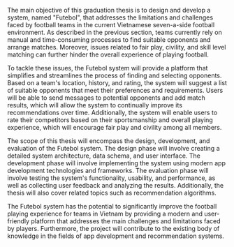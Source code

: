 The main objective of this graduation thesis is to design and develop a system, named "Futebol", that addresses the limitations and challenges faced by football teams in the current Vietnamese seven-a-side football environment. As described in the previous section, teams currently rely on manual and time-consuming processes to find suitable opponents and arrange matches. Moreover, issues related to fair play, civility, and skill level matching can further hinder the overall experience of playing football.

To tackle these issues, the Futebol system will provide a platform that simplifies and streamlines the process of finding and selecting opponents. Based on a team's location, history, and rating, the system will suggest a list of suitable opponents that meet their preferences and requirements. Users will be able to send messages to potential opponents and add match results, which will allow the system to continually improve its recommendations over time. Additionally, the system will enable users to rate their competitors based on their sportsmanship and overall playing experience, which will encourage fair play and civility among all members.

The scope of this thesis will encompass the design, development, and evaluation of the Futebol system. The design phase will involve creating a detailed system architecture, data schema, and user interface. The development phase will involve implementing the system using modern app development technologies and frameworks. The evaluation phase will involve testing the system's functionality, usability, and performance, as well as collecting user feedback and analyzing the results. Additionally, the thesis will also cover related topics such as recommendation algorithms.

The Futebol system has the potential to significantly improve the football playing experience for teams in Vietnam by providing a modern and user-friendly platform that addresses the main challenges and limitations faced by players. Furthermore, the project will contribute to the existing body of knowledge in the fields of app development and recommendation systems.
